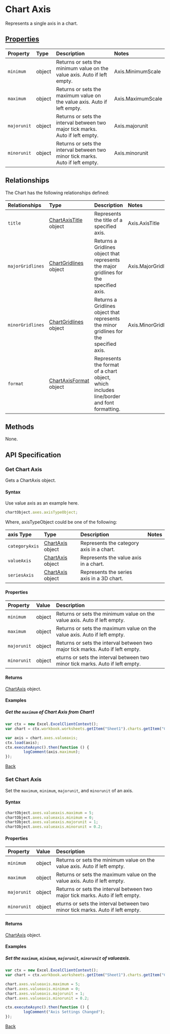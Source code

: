 # Chart Axis
Represents a single axis in a chart.

## [Properties](#get-chart-axis)

| Property         | Type    |Description|Notes |
|:-----------------|:--------|:----------|:-----|
| `minimum` | object |Returns or sets the minimum value on the value axis. Auto if left empty.  | Axis.MinimumScale|
| `maximum` | object |Returns or sets the maximum value on the value axis. Auto if left empty. | Axis.MaximumScale|
| `majorunit` | object |Returns or sets the interval between two major tick marks. Auto if left empty.  | Axis.majorunit|
| `minorunit` | object | Returns or sets the interval between two minor tick marks. Auto if left empty. | Axis.minorunit|


## Relationships
The Chart has the following relationships defined:

| Relationships    | Type    |Description|Notes |
|:-----------------|:--------|:----------|:-----|
| `title`          |[ChartAxisTitle](chartAxisTitle.md) object | Represents the title of a specified axis. | Axis.AxisTitle
| `majorGridlines` | [ChartGridlines](chartGridlines.md) object   | Returns a Gridlines object that represents the major gridlines for the specified axis.   | Axis.MajorGridlines|
| `minorGridlines` | [ChartGridlines](chartGridlines.md) object   | Returns a Gridlines object that represents the minor gridlines for the specified axis.  | Axis.MinorGridlines|
| `format`          |[ChartAxisFormat](chartAxisFormat.md) object | Represents the format of a chart object, which includes line/border and font formatting.

## Methods
None.

## API Specification 

### Get Chart Axis

Gets a ChartAxis object.

#### Syntax
Use value axis as an example here.

```js
chartObject.axes.axisTypeObject;
```

Where, axisTypeObject could be one of the following: 

| axis Type    | Type    |Description|Notes |
|:-----------------|:--------|:----------|:-----|
| `categoryAxis` |[ChartAxis](chartAxis.md) object | Represents the category axis in a chart. | 
| `valueAxis` | [ChartAxis](chartAxis.md) object   | Represents the value axis in a chart.  | |
| `seriesAxis` | [ChartAxis](chartAxis.md) object   |Represents the series axis in a 3D chart. | |
     
#### Properties
| Property         | Value    |Description|
|:-----------------|:--------|:----------|
| `minimum` | object |Returns or sets the minimum value on the value axis. Auto if left empty.  | 
| `maximum` | object |Returns or sets the maximum value on the value axis. Auto if left empty. | 
| `majorunit` | object |Returns or sets the interval between two major tick marks. Auto if left empty.  | 
| `minorunit` | object |eturns or sets the interval between two minor tick marks.  Auto if left empty. | 

#### Returns

[ChartAxis](chartAxis.md) object. 

#### Examples

##### Get the `maximum` of Chart Axis from Chart1
```js
var ctx = new Excel.ExcelClientContext();
var chart = ctx.workbook.worksheets.getItem("Sheet1").charts.getItem("Chart1");	

var axis = chart.axes.valueaxis;
ctx.load(axis);
ctx.executeAsync().then(function () {
		logComment(axis.maximum);
});
```

[Back](#properties)


### Set Chart Axis

 Set the  `maximum`,  `minimum`,  `majorunit`, and `minorunit` of an axis. 

#### Syntax

```js
chartObject.axes.valueaxis.maximum = 5;
chartObject.axes.valueaxis.minimum = 0;
chartObject.axes.valueaxis.majorunit = 1;
chartObject.axes.valueaxis.minorunit = 0.2;
```

#### Properties
| Property         | Value    |Description|
|:-----------------|:--------|:----------|
| `minimum` | object |Returns or sets the minimum value on the value axis. Auto if left empty.  | 
| `maximum` | object |Returns or sets the maximum value on the value axis. Auto if left empty. | 
| `majorunit` | object |Returns or sets the interval between two major tick marks. Auto if left empty.  | 
| `minorunit` | object |eturns or sets the interval between two minor tick marks.  Auto if left empty. | 

#### Returns
[ChartAxis](chartAxis.md) object. 

#### Examples

#####  Set the  `maximum`,  `minimum`,  `majorunit`, `minorunit` of valueaxis. 
```js
var ctx = new Excel.ExcelClientContext();
var chart = ctx.workbook.worksheets.getItem("Sheet1").charts.getItem("Chart1");	

chart.axes.valueaxis.maximum = 5;
chart.axes.valueaxis.minimum = 0;
chart.axes.valueaxis.majorunit = 1;
chart.axes.valueaxis.minorunit = 0.2;

ctx.executeAsync().then(function () {
		logComment("Axis Settings Changed");
});
```
[Back](#properties)